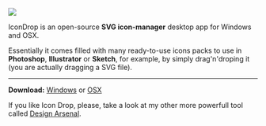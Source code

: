 ![](https://raw.githubusercontent.com/ramon-mendes/IconDrop/master/demo.gif)

IconDrop is an open-source **SVG icon-manager** desktop app for Windows and OSX.

Essentially it comes filled with many ready-to-use icons packs to use in **Photoshop**, **Illustrator** or **Sketch**, for example, by simply drag'n'droping it (you are actually dragging a SVG file).

---

**Download:** [Windows](https://www.dropbox.com/s/3zlfd7nvgcihd3i/IconDropWIN.zip?raw=1) or [OSX](https://www.dropbox.com/s/gxdjpt3fggj16v5/IconDropOSX.zip?raw=1)

If you like Icon Drop, please, take a look at my other more powerfull tool called [Design Arsenal](https://designarsenal.co/#icondrop).